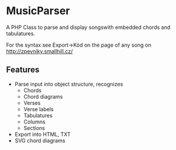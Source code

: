 MusicParser
===========

A PHP Class to parse and display songswith embedded chords and tabulatures.

For the syntax see Export->Kód on the page of any song on http://zpevniky.smallhill.cz/

Features
-------

* Parse input into object structure, recognizes
  * Chords
  * Chord diagrams
  * Verses
  * Verse labels
  * Tabulatures
  * Columns
  * Sections
* Export into HTML, TXT
* SVG chord diagrams
